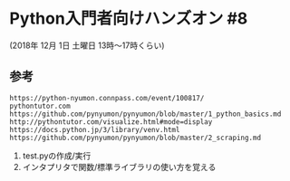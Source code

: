 # Python入門者向けハンズオン #8
 (2018年 12月 1日 土曜日 13時〜17時くらい)
## 参考
```
https://python-nyumon.connpass.com/event/100817/
pythontutor.com
https://github.com/pynyumon/pynyumon/blob/master/1_python_basics.md
http://pythontutor.com/visualize.html#mode=display
https://docs.python.jp/3/library/venv.html
https://github.com/pynyumon/pynyumon/blob/master/2_scraping.md

```

1. test.pyの作成/実行
2. インタプリタで関数/標準ライブラリの使い方を覚える
